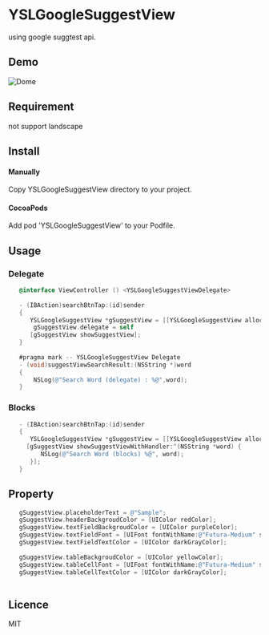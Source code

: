 # YSLGoogleSuggestView
using google suggtest api.
## Demo
![Dome](https://raw.githubusercontent.com/y-hryk/YSLGoogleSuggestView/master/sample.gif)
## Requirement
not support landscape
## Install
#### Manually
 Copy YSLGoogleSuggestView directory to your project.
#### CocoaPods
 Add pod 'YSLGoogleSuggestView' to your Podfile.
 
## Usage
### Delegate
 ``` objective-c
    @interface ViewController () <YSLGoogleSuggestViewDelegate>
    
    - (IBAction)searchBtnTap:(id)sender
    {
       YSLGoogleSuggestView *gSuggestView = [[YSLGoogleSuggestView alloc]initWithSaveSearchResult:YES];
        gSuggestView.delegate = self
       [gSuggestView showSuggestView];
    }
    
    #pragma mark -- YSLGoogleSuggestView Delegate
    - (void)suggestViewSearchResult:(NSString *)word
    {
        NSLog(@"Search Word (delegate) : %@",word);
    }
 ```
    
### Blocks
 ``` objective-c
    - (IBAction)searchBtnTap:(id)sender
    {
       YSLGoogleSuggestView *gSuggestView = [[YSLGoogleSuggestView alloc]initWithSaveSearchResult:YES];
      [gSuggestView showSuggestViewWithHandler:^(NSString *word) {
          NSLog(@"Search Word (blocks) %@", word);
       }];
    }
 ```
    
## Property
    
 ``` objective-c
    gSuggestView.placeholderText = @"Sample";
    gSuggestView.headerBackgroudColor = [UIColor redColor];
    gSuggestView.textFieldBackgroudColor = [UIColor purpleColor];
    gSuggestView.textFieldFont = [UIFont fontWithName:@"Futura-Medium" size:13];
    gSuggestView.textFieldTextColor = [UIColor darkGrayColor];
    
    gSuggestView.tableBackgroudColor = [UIColor yellowColor];
    gSuggestView.tableCellFont = [UIFont fontWithName:@"Futura-Medium" size:13];
    gSuggestView.tableCellTextColor = [UIColor darkGrayColor];
    
 ```
## Licence
MIT
